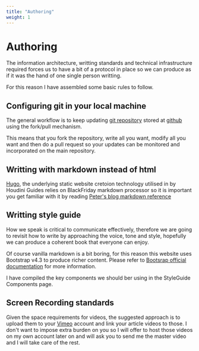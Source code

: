 ```yaml
---
title: "Authoring"
weight: 1
---
```


# Authoring

The information architecture, writting standards and technical infrastructure required forces us to have a bit of a protocol in place so we can produce as if it was the hand of one single person writting.

For this reason I have assembled some basic rules to follow.

## Configuring git in your local machine

The general workflow is to keep updating [git repository](https://github.com/jordibares/houdini-guides-website) stored at [github](https://github.com) using the fork/pull mechanism.

This means that you fork the repository, write all you want, modify all you want and then do a pull request so your updates can be monitored and incorporated on the main repository.

## Writting with markdown instead of html

[Hugo](https://gohugo.io), the underlying static website cretoion technology utilised in by Houdini Guides relies on BlackFriday markdown processor so it is important you get familiar with it by reading [Peter's blog markdown reference](https://notes.peter-baumgartner.net/archive/content-organisation/blackfriday-markdown/)

## Writting style guide

How we speak is critical to communicate effectively, therefore we are going to revisit how to write by approaching the voice, tone and style, hopefully we can produce a coherent book that everyone can enjoy.

Of course vanilla markdown is a bit boring, for this reason this website uses Bootstrap v4.3 to produce richer content. Please refer to [Bootsrap official documentation](https://getbootstrap.com/docs/4.3/getting-started/introduction/) for more information.

I have compiled the key components we should ber using in the StyleGuide Components page.

## Screen Recording standards

Given the space requirements for videos, the suggested approach is to upload them to your [Vimeo](https://www.vimeo.com) account and link your article videos to those. I don't want to impose extra burden on you so I will offer to host those videos on my own account later on and will ask you to send me the master video and I will take care of the rest.

